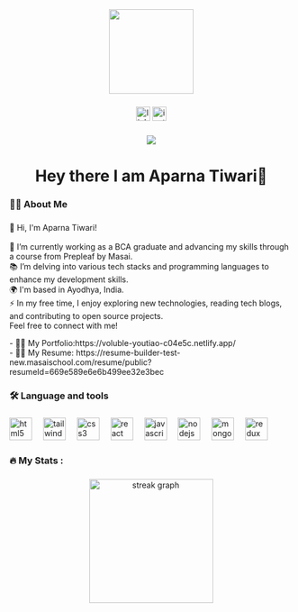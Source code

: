 <div align="center">
  <img height="150" src="https://user-images.githubusercontent.com/74038190/212747903-e9bdf048-2dc8-41f9-b973-0e72ff07bfba.gif"  />
</div>

###

<div align="center">
  <img src="https://img.shields.io/static/v1?message=LinkedIn&logo=linkedin&label=&color=0077B5&logoColor=white&labelColor=&style=for-the-badge" height="25" alt="linkedin logo"  />
  <img src="https://img.shields.io/static/v1?message=Instagram&logo=instagram&label=&color=E4405F&logoColor=white&labelColor=&style=for-the-badge" height="25" alt="instagram logo"  />
</div>

###

<div align="center">
  <img src="https://visitor-badge.laobi.icu/badge?page_id=AparnaTiwari889.AparnaTiwari889&"  />
</div>

###

<h1 align="center">Hey there  I am Aparna Tiwari👋</h1>

###

<h3 align="left">👩‍💻  About Me</h3>

###

<p align="left">👋 Hi, I'm Aparna Tiwari!<br><br>🔭 I’m currently working as a BCA graduate and advancing my skills through a course from Prepleaf by Masai.<br>📚 I’m delving into various tech stacks and programming languages to enhance my development skills.<br>🌍 I'm based in Ayodhya, India.<br>⚡ In my free time, I enjoy exploring new technologies, reading tech blogs, and contributing to open source projects.<br>Feel free to connect with me!</p>
- 👨‍💻 My Portfolio:https://voluble-youtiao-c04e5c.netlify.app/<br>
- 👨‍💻 My Resume: https://resume-builder-test-new.masaischool.com/resume/public?resumeId=669e589e6e6b499ee32e3bec

###

<h3 align="left">🛠 Language and tools</h3>

###

<div align="left">
  <img src="https://cdn.jsdelivr.net/gh/devicons/devicon/icons/html5/html5-original.svg" height="40" alt="html5 logo"  />
  <img width="12" />
  <img src="https://cdn.jsdelivr.net/gh/devicons/devicon/icons/tailwindcss/tailwindcss-original-wordmark.svg" height="40" alt="tailwindcss logo"  />
  <img width="12" />
  <img src="https://cdn.jsdelivr.net/gh/devicons/devicon/icons/css3/css3-original.svg" height="40" alt="css3 logo"  />
  <img width="12" />
  <img src="https://cdn.jsdelivr.net/gh/devicons/devicon/icons/react/react-original.svg" height="40" alt="react logo"  />
  <img width="12" />
  <img src="https://cdn.jsdelivr.net/gh/devicons/devicon/icons/javascript/javascript-original.svg" height="40" alt="javascript logo"  />
  <img width="12" />
  <img src="https://cdn.jsdelivr.net/gh/devicons/devicon/icons/nodejs/nodejs-original.svg" height="40" alt="nodejs logo"  />
  <img width="12" />
  <img src="https://cdn.jsdelivr.net/gh/devicons/devicon/icons/mongodb/mongodb-original.svg" height="40" alt="mongodb logo"  />
  <img width="12" />
  <img src="https://cdn.jsdelivr.net/gh/devicons/devicon/icons/redux/redux-original.svg" height="40" alt="redux logo"  />
</div>

###

<h3 align="left">🔥   My Stats :</h3>

###

<div align="center">
  <img src="https://streak-stats.demolab.com?user=AparnaTiwari889&locale=en&mode=daily&theme=dark&hide_border=false&border_radius=5&order=3" height="220" alt="streak graph"  />
</div>

###
